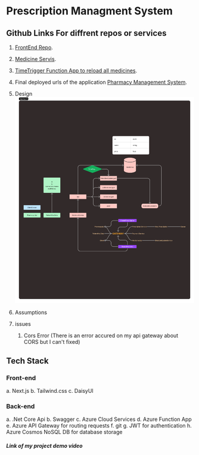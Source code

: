 # Prescription Managment System
##  Github Links For diffrent repos or services
1. [FrontEnd Repo](https://github.com/krycnylmz/PharmacyManagementFrontEnd).
2. [Medicine Servis](https://github.com/krycnylmz/MedicineServiceWebApp).
3. [TimeTrigger Function App to reload all medicines](https://github.com/krycnylmz/ReloadAllMedicinesTimeFunctionApp).


1.  Final deployed urls of the application
[Pharmacy Management System](https://pharmacymanagementclient.azurewebsites.net/).

2. Design
       ![System Digram](/images/diagram.png)

3. Assumptions

4. issues

    1. Cors Error (There is an error accured on my api gateway about CORS but I can't fixed)

## Tech Stack
### Front-end
a. Next.js
b. Tailwind.css
c. DaisyUI
### Back-end
a. .Net Core Api
b. Swagger
c. Azure Cloud Services
d. Azure Function App
e. Azure API Gateway for routing requests
f. git
g. JWT for authentication
h. Azure Cosmos NoSQL DB for database storage

##### Link of my project demo video